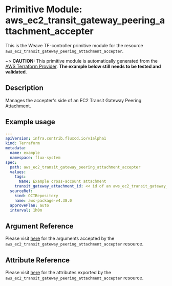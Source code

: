 
# Primitive Module: aws_ec2_transit_gateway_peering_attachment_accepter

This is the Weave TF-controller primitive module for the resource `aws_ec2_transit_gateway_peering_attachment_accepter`.

~> **CAUTION:** This primitive module is automatically generated from the [AWS Terraform Provider](https://registry.terraform.io/providers/hashicorp/aws/latest/docs/resources/ec2_transit_gateway_peering_attachment_accepter). **The example below still needs to be tested and validated**.

## Description

Manages the accepter's side of an EC2 Transit Gateway Peering Attachment.

## Example usage

```yaml
---
apiVersion: infra.contrib.fluxcd.io/v1alpha1
kind: Terraform
metadata:
  name: example
  namespace: flux-system
spec:
  path: aws_ec2_transit_gateway_peering_attachment_accepter
  values:
    tags:
      Name: Example cross-account attachment
    transit_gateway_attachment_id: << id of an aws_ec2_transit_gateway_peering_attachment >>
  sourceRef:
    kind: OCIRepository
    name: aws-package-v4.38.0
  approvePlan: auto
  interval: 1h0m
```

## Argument Reference

Please visit [here](https://registry.terraform.io/providers/hashicorp/aws/latest/docs/resources/ec2_transit_gateway_peering_attachment_accepter#argument-reference) for the arguments accepted by the `aws_ec2_transit_gateway_peering_attachment_accepter` resource.

## Attribute Reference

Please visit [here](https://registry.terraform.io/providers/hashicorp/aws/latest/docs/resources/ec2_transit_gateway_peering_attachment_accepter#attributes-reference) for the attributes exported by the `aws_ec2_transit_gateway_peering_attachment_accepter` resource.
